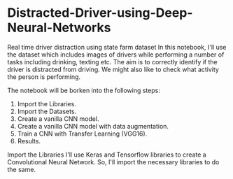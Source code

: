 # Distracted-Driver-using-Deep-Neural-Networks
Real time driver distraction using state farm dataset
In this notebook, I'll use the dataset which includes images of drivers while performing a number of tasks including drinking, texting etc. The aim is to correctly identify if the driver is distracted from driving. We might also like to check what activity the person is performing.

The notebook will be borken into the following steps:

1. Import the Libraries.
2. Import the Datasets.
3. Create a vanilla CNN model.
4. Create a vanilla CNN model with data augmentation.
5. Train a CNN with Transfer Learning (VGG16).
6. Results.

Import the Libraries
I'll use Keras and Tensorflow libraries to create a Convolutional Neural Network. So, I'll import the necessary libraries to do the same.


